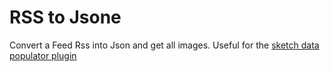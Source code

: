 # RSS to Jsone

Convert a Feed Rss into Json and get all images.
Useful for the  [sketch data populator plugin](https://github.com/preciousforever/sketch-data-populator/)